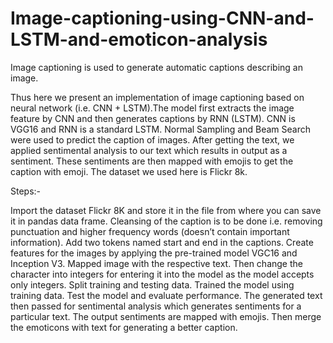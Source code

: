 # Image-captioning-using-CNN-and-LSTM-and-emoticon-analysis

Image captioning is used to generate automatic captions describing an image. 

Thus here we present an implementation of image captioning based on neural network (i.e. CNN + LSTM).The model first extracts the image feature by CNN and then generates captions by RNN (LSTM). CNN is VGG16 and RNN is a standard LSTM. Normal Sampling and Beam Search were used to predict the caption of images.
After getting the text, we applied sentimental analysis to our text which results in output as a sentiment. These sentiments are then mapped with emojis to get the caption with emoji. The dataset we used here is Flickr 8k. 

Steps:-

Import the dataset Flickr 8K and store it in the file from where you can save it in pandas data frame.
Cleansing of the caption is to be done i.e. removing punctuation and higher frequency words (doesn’t contain important information).
Add two tokens named start and end in the captions.
Create features for the images by applying the pre-trained model VGC16 and Inception V3.
Mapped image with the respective text. Then change the character into integers for entering it into the model as the model accepts only integers.
Split training and testing data. Trained the model using training data.
Test the model and evaluate performance.
The generated text then passed for sentimental analysis which generates sentiments for a particular text.
The output sentiments are mapped with emojis. Then merge the emoticons with text for generating a better caption.
